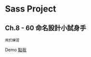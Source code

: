 # Sass Project
## Ch.8 - 60 命名設計小試身手
```
用於練習
```

Demo <a href="https://rexhung0302.github.io/Hexschool-project/SassProject-8-60/html/index.html">點我</a>
